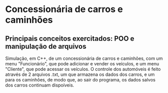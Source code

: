 # Concessionária de carros e caminhões
## Principais conceitos exercitados: POO e manipulação de arquivos
Simulação, em C++, de um concessionária de carros e caminhões, com um menu "Funcionário", que pode adicionar e vender os veículos, e um menu "Cliente", que pode acessar os veículos. 
O controle dos automóveis é feito através de 2 arquivos .txt, um que armazena os dados dos carros, e um para os caminhões, de modo que, ao sair do programa, os dados salvos dos carros continuam dispoíveis.
